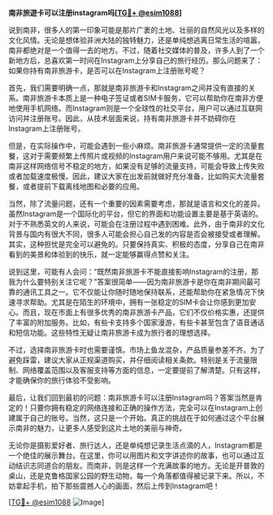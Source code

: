**南非旅遊卡可以注册instagram吗[[TG💪+ @esim1088](https://t.me/s/esim1088)]**

说到南非，很多人的第一印象可能是那片广袤的土地、壮丽的自然风光以及多样的文化风情。无论是想体验非洲大陆的独特魅力，还是单纯想逃离日常生活的喧嚣，南非都绝对是一个值得一去的地方。不过，随着社交媒体的普及，许多人到了一个新地方后，总喜欢第一时间在Instagram上分享自己的旅行经历。那么问题来了：如果你持有南非旅游卡，是否可以在Instagram上注册账号呢？

首先，我们需要明确一点，那就是南非旅游卡和Instagram之间并没有直接的关系。南非旅游卡本质上是一种电子签证或者SIM卡服务，它可以帮助你在南非方便地使用手机网络。而Instagram则是一个全球性的社交平台，用户可以通过互联网访问并注册账号。因此，从技术层面来说，持有南非旅游卡并不妨碍你在Instagram上注册账号。

但是，在实际操作中，可能会遇到一些小麻烦。南非旅游卡通常提供一定的流量套餐，这对于需要频繁上传照片或视频的Instagram用户来说可能不够用。尤其是在南非这样网络信号不稳定的地方，如果没有足够的流量支持，可能会导致上传失败或者加载速度极慢。因此，建议大家在出发前就做好充分准备，比如购买大流量套餐，或者提前下载离线地图和必要的应用。

当然，除了流量问题，还有一个重要的因素需要考虑，那就是语言和文化的差异。虽然Instagram是一个国际化的平台，但它的界面和功能设置主要是基于英语的。对于不熟悉英文的人来说，可能会在注册过程中遇到困难。此外，由于南非的文化背景与国内有很大不同，很多人可能会担心自己发的内容是否会被接受或者理解。其实，这种担忧是完全可以避免的。只要保持真实、积极的态度，分享自己在南非看到的美景和体验到的快乐，就一定能够赢得点赞和关注。

说到这里，可能有人会问：“既然南非旅游卡不能直接影响Instagram的注册，那我为什么要特别关注它呢？”答案很简单——因为南非旅游卡是你在南非期间最可靠的通讯工具之一。它不仅能让你随时随地保持联系，还能帮助你在紧急情况下快速寻求帮助。尤其是在陌生的环境中，拥有一张稳定的SIM卡会让你感到更加安心。而且，现在市面上有很多优秀的南非旅游卡产品，它们不仅价格实惠，还提供了丰富的附加服务。比如，有些卡支持多个国家漫游，有些卡甚至包含了语音通话和短信功能。这些特性无疑让南非旅游卡成为旅行者的理想选择。

不过，选择南非旅游卡时也需要谨慎。市场上鱼龙混杂，产品质量参差不齐。为了避免踩雷，建议大家从正规渠道购买，并仔细阅读相关条款。特别是关于流量限制、网络覆盖范围以及客服支持等方面的信息，一定要提前了解清楚。只有这样，才能确保你的旅行体验不受影响。

最后，让我们回到最初的问题：南非旅游卡可以注册Instagram吗？答案当然是肯定的！只要你拥有稳定的网络连接和正确的操作方法，完全可以在Instagram上创建属于自己的账号。当然，这只是一个开始。真正的挑战在于如何通过这个平台展示南非的魅力，让更多人感受到这片土地的美丽与神奇。

无论你是摄影爱好者、旅行达人，还是单纯想记录生活点滴的人，Instagram都是一个绝佳的展示舞台。在这里，你可以用图片和文字讲述你的故事，也可以通过互动结识志同道合的朋友。而南非，则是这样一个充满故事的地方。无论是开普敦的桌山，还是克鲁格国家公园的野生动物，每一个角落都值得被记录下来。所以，不妨拿起手机，拍下那些震撼人心的画面，然后上传到Instagram吧！

[[TG💪+ @esim1088](https://t.me/s/esim1088) ![Image](https://i.postimg.cc/4NQfJmqS/Snipaste-2025-05-13-00-14-12.png)]